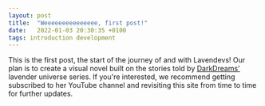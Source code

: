 ```yaml
---
layout: post
title:  "Weeeeeeeeeeeeeee, first post!"
date:   2022-01-03 20:30:35 +0100
tags: introduction development
---
```


 This is the first post, the start of the journey of and with Lavendevs!
 Our plan is to create a visual novel built on the stories told by [DarkDreams'](https://youtube.com/DarkDreamsASMR) lavender universe series.
 If you're interested, we recommend getting subscribed to her YouTube channel and revisiting this site from time to time for further updates.

